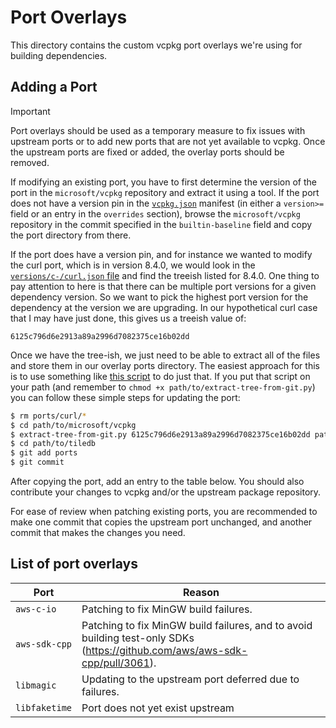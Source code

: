# Port Overlays

This directory contains the custom vcpkg port overlays we're using for building dependencies. 

## Adding a Port

> [!IMPORTANT]
> Port overlays should be used as a temporary measure to fix issues with upstream ports or to add new ports that are not yet available to vcpkg. Once the upstream ports are fixed or added, the overlay ports should be removed.

If modifying an existing port, you have to first determine the version of the port in the `microsoft/vcpkg` repository and extract it using a tool. If the port does not have a version pin in the [`vcpkg.json`](../vcpkg.json) manifest (in either a `version>=` field or an entry in the `overrides` section), browse the `microsoft/vcpkg` repository in the commit specified in the `builtin-baseline` field and copy the port directory from there.

If the port does have a version pin, and for instance we wanted to modify the curl port, which is in version 8.4.0, we would look in the [`versions/c-/curl.json` file](https://github.com/microsoft/vcpkg/blob/master/versions/c-/curl.json) and find the treeish listed for 8.4.0. One thing to pay attention to here is that there can be multiple port versions for a given dependency version. So we want to pick the highest port version for the dependency at the version we are upgrading. In our hypothetical curl case that I may have just done, this gives us a treeish value of:

   `6125c796d6e2913a89a2996d7082375ce16b02dd`

Once we have the tree-ish, we just need to be able to extract all of the files and store them in our overlay ports directory. The easiest approach for this is to use something like [this script](https://gist.github.com/mhl/498447/b245d48f2a22301415a30ca8a68241f96e0b3861) to do just that. If you put that script on your path (and remember to `chmod +x path/to/extract-tree-from-git.py`) you can follow these simple steps for updating the port:

```bash
$ rm ports/curl/*
$ cd path/to/microsoft/vcpkg
$ extract-tree-from-git.py 6125c796d6e2913a89a2996d7082375ce16b02dd path/to/tiledb/ports/curl/
$ cd path/to/tiledb
$ git add ports
$ git commit
```

After copying the port, add an entry to the table below. You should also contribute your changes to vcpkg and/or the upstream package repository.

For ease of review when patching existing ports, you are recommended to make one commit that copies the upstream port unchanged, and another commit that makes the changes you need.

## List of port overlays

| Port          | Reason                                                                                                                     |
|---------------|----------------------------------------------------------------------------------------------------------------------------|
| `aws-c-io`    | Patching to fix MinGW build failures.                                                                                      |
| `aws-sdk-cpp` | Patching to fix MinGW build failures, and to avoid building test-only SDKs (https://github.com/aws/aws-sdk-cpp/pull/3061). |
| `libmagic`    | Updating to the upstream port deferred due to failures.                                                                    |
| `libfaketime` | Port does not yet exist upstream                                                                                           |
